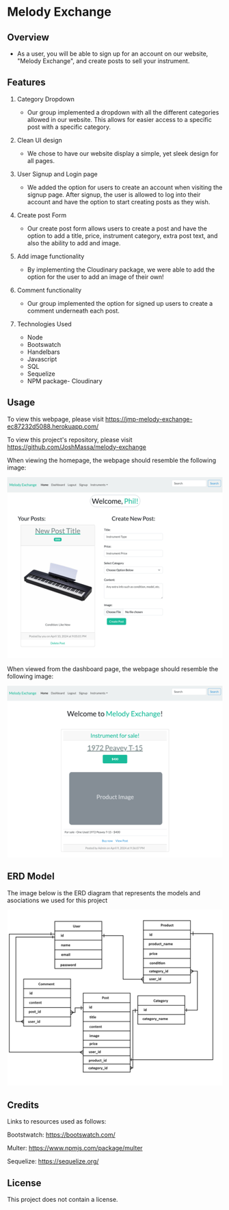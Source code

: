 # Melody Exchange

## Overview
   - As a user, you will be able to sign up for an account on our website, "Melody Exchange", and create posts to sell your instrument.

## Features

1. Category Dropdown

   * Our group implemented a dropdown with all the different categories allowed in our website. This allows for easier access to a specific post with a specific category.

2. Clean UI design

    * We chose to have our website display a simple, yet sleek design for all pages.

3. User Signup and Login page

    * We added the option for users to create an account when visiting the signup page. After signup, the user is allowed to log into their account and have the option to start creating posts as they wish.

4. Create post Form

    * Our create post form allows users to create a post and have the option to add a title, price, instrument category, extra post text, and also the ability to add and image.

5. Add image functionality

    * By implementing the Cloudinary package, we were able to add the option for the user to add an image of their own!

6. Comment functionality

    * Our group implemented the option for signed up users to create a comment underneath each post.

7. Technologies Used

    * Node
    * Bootswatch
    * Handelbars
    * Javascript
    * SQL
    * Sequelize
    * NPM package- Cloudinary

## Usage
To view this webpage, please visit https://jmp-melody-exchange-ec87232d5088.herokuapp.com/

To view this project's repository, please visit https://github.com/JoshMassa/melody-exchange

When viewing the homepage, the webpage should resemble the following image:

![Dashboard View](./assets/imgs/melody-exchange-dash.png)

When viewed from the dashboard page, the webpage should resemble the following image:

![Homepage View](./assets/imgs/meolody-exchange-home.png)

## ERD Model
The image below is the ERD diagram that represents the models and asociations we used for this project

![ERD Model](./assets/imgs/erd-melody-exchange.png)

## Credits

Links to resources used as follows:

Bootstwatch: https://bootswatch.com/

Multer: https://www.npmjs.com/package/multer

Sequelize: https://sequelize.org/

## License
This project does not contain a license.

